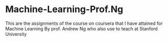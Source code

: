 # Machine-Learning-Prof.Ng
This are the assignments of the course on coursera that I have attained for Machine Learning By prof. Andrew Ng who also use to teach at Stanford University 
